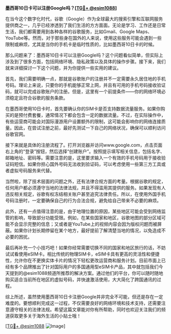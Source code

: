 **墨西哥10日卡可以注册Google吗？[[TG💪+ @esim1088](https://t.me/s/esim1088)]**

在当今这个数字化时代，谷歌（Google）作为全球最大的搜索引擎和互联网服务提供商之一，几乎已经渗透到了我们生活的方方面面。无论是学习、工作还是日常生活，我们都需要用到各种各样的谷歌服务，比如Gmail、Google Maps、YouTube等。然而，对于那些身在国外的人来说，使用这些服务可能会遇到一些限制或麻烦，尤其是当你的手机卡是临时性质的，比如墨西哥10日卡的时候。

那么问题来了：墨西哥10日卡可以注册Google吗？这个问题看似简单，但实际上涉及到了很多方面，包括网络环境、隐私政策以及具体的操作步骤。接下来，我们就来详细探讨一下这个问题，并为你提供一些实用的建议。

首先，我们需要明确一点，那就是谷歌账户的注册并不一定需要永久居住地的手机号码。理论上来说，只要你的手机能够正常上网，并且有可用的手机号码接收验证码，就可以完成谷歌账户的注册。但是，这里有一个前提条件——你的网络环境必须稳定且符合谷歌的服务条款。

在墨西哥使用10日卡时，首先要确认你的SIM卡是否支持数据流量服务。如果你购买的是预付费套餐，通常情况下都会包含一定的数据流量。不过，在实际操作中，有些运营商可能会对国际漫游用户设置额外的限制，这可能会影响你的网络连接质量。因此，在尝试注册之前，最好先测试一下自己的网络状况，确保可以顺利访问谷歌官网。

接下来就是具体的注册流程了。打开浏览器并访问www.google.com，点击页面右上角的“登录”按钮，然后选择“创建账户”。按照提示填写相关信息，包括名字、邮箱地址、密码等。需要注意的是，这里要求输入一个有效的手机号码用于接收验证码短信。如果你担心国外号码无法收到验证码，可以考虑使用一些第三方工具或者虚拟号码服务来代替。

当然啦，除了技术层面的问题之外，还有法律合规方面的考量。根据谷歌的规定，任何用户都必须遵守当地的法律法规，并且不得滥用其提供的服务。如果发现有人违反相关规定，谷歌有权冻结相关账户甚至追究法律责任。所以，在使用外国手机号码注册时，一定要确保自己的行为合法合规，避免给自己带来不必要的麻烦。

此外，还有一点值得注意的是，由于地理位置的原因，某些地区可能会受到网络监管的影响，导致部分功能受限。例如，在某些国家和地区，谷歌地图的部分区域可能不会显示完整的信息；又或者是YouTube上的视频内容会因为版权问题而被屏蔽。如果你计划长期停留在某个地方，最好提前了解清楚当地的情况，以免造成不必要的困扰。

最后再补充一个小技巧吧！如果你经常需要切换不同的国家和地区旅行的话，不妨试试看使用eSIM卡。相比传统的物理SIM卡，eSIM卡具有更高的灵活性和便捷性，允许你在不更换实体卡片的情况下轻松更改运营商和服务计划。目前市面上已经有多个品牌推出了针对国际用户的多国通用型eSIM卡产品，其中就包括我们今天提到的@esim1088频道所推荐的解决方案。通过他们的平台，你可以随时随地购买适合当前所在地区的虚拟号码，并快速激活使用，大大简化了跨国通讯的过程。

综上所述，虽然使用墨西哥10日卡注册Google并非完全不可能，但还是存在一定难度的。要想顺利完成这一过程，不仅需要良好的网络环境和技术支持，还需要注意遵守相关的法律法规。希望这篇文章能对你有所帮助，同时也欢迎关注我们的频道获取更多关于海外生活的小贴士哦！

[[TG💪+ @esim1088](https://t.me/s/esim1088) ![Image](https://i.postimg.cc/4NQfJmqS/Snipaste-2025-05-13-00-14-12.png)]
